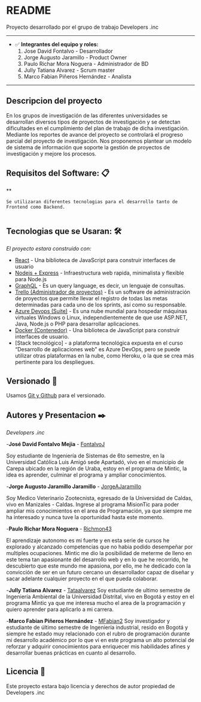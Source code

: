 # README

Proyecto desarrollado por el grupo de trabajo Developers .inc

---

- ✅ **Integrantes del equipo y roles:**
    1.  Jose David Fontalvo - Desarrollador
    2.  Jorge Augusto Jaramillo - Product Owner
    3.  Paulo Richar Mora Noguera - Administrador de BD
    4.  Jully Tatiana Alvarez - Scrum master
    5.  Marco Fabian Piñeros Hernández - Analista

---

## **Descripcion del proyecto**

En los grupos de investigación de las diferentes universidades se desarrollan diversos tipos de proyectos de investigación y se detectan dificultades en el cumplimiento del plan de trabajo de dicha investigación. Mediante los reportes de avance del proyecto se controlará el progreso parcial del proyecto de investigación. Nos proponemos plantear un modelo de sistema de información que soporte la gestión de proyectos de investigación y mejore los procesos. 


## **Requisitos del Software: 📋**

**

```
Se utilizaran diferentes tecnologias para el desarrollo tanto de Frontend como Backend.


```

## **Tecnologias que se Usaran: 🛠️**

*El proyecto estara construido con:*

- [React](https://es.reactjs.org/) - Una biblioteca de JavaScript para construir interfaces de usuario
- [Nodejs + Express](https://expressjs.com/es/) - Infraestructura web rapida, minimalista y flexible para Node.js
- [GraphQL](https://graphql.org/) - Es un query language, es decir, un lenguaje de consultas.
- [Trello (Administrador de proyectos)](https://trello.com/) - Es un software de administración de proyectos que permite llevar el registro de todas las metas determinadas para cada uno de los sprints, así como su responsable. 
- [Azure Devops (Suite)](https://azure.microsoft.com/en-us/services/devops/) - Es una nube mundial para hospedar máquinas virtuales Windows o Linux, independientemente de que use ASP.NET, Java, Node.js o PHP para desarrollar aplicaciones.
- [Docker (Contenedor)](https://www.docker.com/) - Una biblioteca de JavaScript para construir interfaces de usuario.
- [Stack tecnológico] - a plataforma tecnológica expuesta en el curso “Desarrollo de aplicaciones web” es Azure DevOps, pero se puede utilizar otras plataformas en la nube, como Heroku, o la que se crea más pertinente para los despliegues.





## **Versionado 📌**

Usamos [Git y Github](http://github.com/) para el versionado.


## **Autores y Presentacion ✒️**

*Developers .inc*

-**José David Fontalvo Mejia** - [FontalvoJ](https://github.com/FontalvoJ)

Soy estudiante de Ingeniería de Sistemas de 6to semestre, en la Universidad Católica Luis Amigó sede Apartadó, vivo en el municipio de Carepa ubicado en la región de Uraba,  estoy en el programa de Mintic, la idea es aprender, culminar el programa y ampliar conocimientos.

-**Jorge Augusto Jaramillo Jaramillo** - [JorgeAJaramillo](https://github.com/JorgeAJaramillo)

Soy Medico Veterinario Zootecnista, egresado de la Universidad de Caldas, vivo en Manizales - Caldas. Ingrese al programa MisionTic para
poder ampliar mis conocimientos en el area de Programación, ya que siempre me ha interesado y nunca tuve la oportunidad hasta este momento.

-**Paulo Richar Mora Noguera** - [Richmon43](https://github.com/richmon43)

El aprendizaje autonomo es mi fuerte y en esta serie de cursos he explorado y alcanzado competencias que no habia podido desempeñar por multiples ocupaciones. Mintic me dio la posibilidad de meterme de lleno en este tema tan apasionante del desarrollo web y en lo que he recorrido, he descubierto que este mundo me apasiona, por ello, me he dedicado con la convicción de ser en un futuro cercano un desarrollador capaz de diseñar y sacar adelante cualquier proyecto en el que pueda colaborar. 

-**Jully Tatiana Alvarez** - [Tataalvarez](https://github.com/Tataalvarez)
Soy estudiante de ultimo semestre de Ingeniería Ambiental de la Universidad Distrital, vivo en Bogotá y estoy en el programa Mintic ya que me interesa mucho el area de la programación y quiero aprender para aplicarlo a mi carrera.

-**Marco Fabian Piñeros Hernández** - [MFabian2](https://github.com/MFabian2)
Soy investigador y estudiante de último semestre de Ingeniería industrial, resido en Bogotá y siempre he estado muy relacionado con el rubro de programación durante mi desarrollo académico por lo que vi en este programa un alto potencial de reforzar y adquirir conocimientos para enriquecer mis habilidades afines y desarrollar buenas prácticas en cuanto al desarrollo.


## **Licencia 📄**

Este proyecto estara bajo licencia y derechos de autor propiedad de Developers .inc
